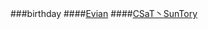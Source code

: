 ###birthday
####[Evian](https://github.com/CSaTSunTory/firends/blob/master/Evian/Evian.md)
####[CSaT丶SunTory](https://github.com/CSaTSunTory/firends/blob/master/CSaT_SunTory/CSaT_SunTory.md)